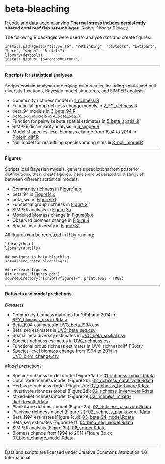 # beta-bleaching
R code and data accompanying **Thermal stress induces persistently altered coral reef fish assemblages**.  *Global Change Biology*

The following R packages were used to analyse data and create figures.

```
install.packages(c("tidyverse", "rethinking", "devtools", "betapart", "here", "vegan", "R.utils")
library(devtools)
install_github('jpwrobinson/funk')
```

****

#### R scripts for statistical analyses 

Scripts contain analyses underlying main results, including spatial and null diversity functions, Bayesian model structures, and SIMPER analysis:

- Community richness model in [1_richness.R](scripts/analysis/1_richness.R)
- Functional group richness change models in [2_FG_richness.R](scripts/analysis/2_FG_richness.R)
- beta_94 models in [3_beta_94.R](scripts/analysis/3_beta_94.R)
- beta_seq models in [4_beta_seq.R](scripts/analysis/4_beta_seq.R)
- Function for pairwise beta spatial estimates in [5_beta_spatial.R](scripts/analysis/5_beta_spatial.R)
- SIMPER dissimilarity analysis in [6_simper.R](scripts/analysis/6_simper_spatial.R)
- Model of species-level biomass change from 1994 to 2014 in [7_biom_diff.R](scripts/analysis/7_biom_diff.R)
- Null model for reshuffling species among sites in [8_null_model.R](scripts/analysis/8_null_model.R)

****

#### Figures

Scripts load Bayesian models, generate predictions from posterior distributions, then create figures. Panels are separated to distinguish between different statistical models.

- Community richness in [Figure1a,b](scripts/figures/Figure1_ab.R)
- beta_94 in [Figure1c,d](scripts/figures/Figure1_cd.R)
- beta_seq in [Figure1e,f](scripts/figures/Figure1_ef.R)
- Functional group richness in [Figure 2](scripts/figures/Figure2.R)
- SIMPER analysis in [Figure 3a](scripts/figures/Figure3_a.R)
- Modelled biomass change in [Figure3b,c](scripts/figures/Figure3_bc.R)
- Observed biomass change in [Figure 4](scripts/figures/Figure4.R)
- Spatial beta diversity in [Figure S1](scripts/figures/FigureS1.R)

All figures can be recreated in R by running:

```library(R.utils)
library(here)
library(R.utils)

## navigate to beta-bleaching
setwd(here('beta-bleaching'))

## recreate figures
dir.create('figures-pdf')
sourceDirectory("scripts/figures/", print.eval = TRUE)
```

****
#### Datasets and model predictions

*Datasets*

* Community biomass matrices for 1994 and 2014 in [SEY_biomass_matrix.Rdata](data/SEY_biomass_matrix.Rdata)
* Beta_1994 estimates in [UVC_beta_1994.csv](data/UVC_beta_1994.csv)
* Beta_seq estimates in [UVC_beta_seq.csv](data/UVC_beta_seq.csv)
* Spatial beta diversity estimates in [UVC_beta_spatial.csv](data/UVC_beta_spatial.csv)
* Species richness estimates in [UVC_richness.csv](data/UVC_richness.csv)
* Functional group richness estimates in [UVC_richnessdiff_FG.csv](data/UVC_richnessdiff_FG.csv)
* Species-level biomass change from 1994 to 2014 in [UVC_biom_change.csv](data/UVC_biom_change.csv)

*Model predictions*

* Species richness model model (Figure 1a,b): [01_richness_model.Rdata](results/01_richness_model.Rdata)
* Corallivore richness model (Figure 2b): [02_richness_corallivore.Rdata](results/02_richness_corallivore.Rdata)
* Herbivore richness model (Figure 2c): [02_richness_herbivore.Rdata](results/02_richness_herbivore.Rdata)
* Invertivore richness model (Figure 2d): [02_richness_invertivore.Rdata](results/02_richness_invertivore.Rdata)
* Mixed-diet richness model (Figure 2e)[02_richness_mixed-diet.Rresults/data](02_richness_mixed-diet.Rdata)
* Planktivore richness model (Figure 2a): [02_richness_piscivore.Rdata](results/02_richness_piscivore.Rdata)
* Piscivore richness model (Figure 2f): [02_richness_planktivore.Rdata](results/02_richness_planktivore.Rdata)
* Beta_1994 estimates (Figure 1c,d): [03_beta_94_model.Rdata](results/03_beta_94_model.Rdata)
* Beta_seq estimates (Figure 1e,f): [04_beta_seq_model.Rdata](results/04_beta_seq_model.Rdata)
* SIMPER analysis (Figure 3a): [06_simper.Rdata](results/06_simper.Rdata)
* Biomass change from 1994 to 2014 (Figure 3b,c): [07_biom_change_model.Rdata](results/07_biom_change_model.Rdata)

****
Data and scripts are licensed under Creative Commons Attribution 4.0 International.
